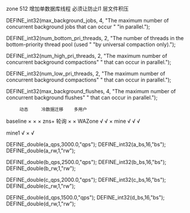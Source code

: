 


zone 512
增加单数据库线程  必须让防止l1 层文件积压

DEFINE_int32(max_background_jobs,
             4,
             "The maximum number of concurrent background jobs that can occur "
             "in parallel.");


DEFINE_int32(num_bottom_pri_threads, 2,
             "The number of threads in the bottom-priority thread pool (used "
             "by universal compaction only).");

DEFINE_int32(num_high_pri_threads, 2,
             "The maximum number of concurrent background compactions"
             " that can occur in parallel.");

DEFINE_int32(num_low_pri_threads, 2,
             "The maximum number of concurrent background compactions"
             " that can occur in parallel.");


DEFINE_int32(max_background_flushes,
             4,
             "The maximum number of concurrent background flushes"
             " that can occur in parallel.");


         动态     冷数据迁移    多用户
baseline  ×          ×           ×
zns+      轮询        ×           ×
WAZone    √          √           ×
mine      √          √           √


mine1     √          ×           √




DEFINE_double(a_qps,3000.0,"qps");
DEFINE_int32(a_bs,16,"bs");
DEFINE_double(a_rw,1,"rw");

DEFINE_double(b_qps,2500.0,"qps");
DEFINE_int32(b_bs,16,"bs");
DEFINE_double(b_rw,1,"rw");

DEFINE_double(c_qps,2000.0,"qps");
DEFINE_int32(c_bs,16,"bs");
DEFINE_double(c_rw,1,"rw");

DEFINE_double(d_qps,1500.0,"qps");
DEFINE_int32(d_bs,16,"bs");
DEFINE_double(d_rw,1,"rw");